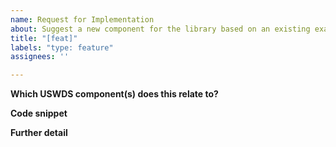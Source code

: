 ```yaml
---
name: Request for Implementation 
about: Suggest a new component for the library based on an existing example from your codebase 
title: "[feat]"
labels: "type: feature"
assignees: ''

---
```


**Which USWDS component(s) does this relate to?**

**Code snippet**
<!-- Paste code, a gist, or code pen of the working component code. Make sure to remove any identifying information. Use https://gist.github.com/ to make a new gist. -->

**Further detail**
<!-- Any additional context or description about the implementation. -->
